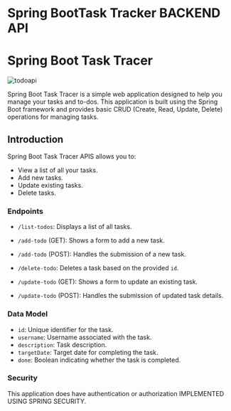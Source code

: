# Spring BootTask Tracker BACKEND API

# Spring Boot Task Tracer


![todoapi](https://github.com/JoseSagwe/SpringBootTaskTrackerProject/assets/110198843/ed30966d-348e-452a-9207-20980effe1c8)

Spring Boot Task Tracer is a simple web application designed to help you manage your tasks and to-dos. This application is built using the Spring Boot framework and provides basic CRUD (Create, Read, Update, Delete) operations for managing tasks.

## Introduction


Spring Boot Task Tracer APIS allows you to:

- View a list of all your tasks.
- Add new tasks.
- Update existing tasks.
- Delete tasks.

### Endpoints

- `/list-todos`: Displays a list of all tasks.
  
- `/add-todo` (GET): Shows a form to add a new task.
  
- `/add-todo` (POST): Handles the submission of a new task.
  
- `/delete-todo`: Deletes a task based on the provided `id`.
  
- `/update-todo` (GET): Shows a form to update an existing task.
  
- `/update-todo` (POST): Handles the submission of updated task details.
  

### Data Model

- `id`: Unique identifier for the task.
- `username`: Username associated with the task.
- `description`: Task description.
- `targetDate`: Target date for completing the task.
- `done`: Boolean indicating whether the task is completed.

### Security

This application does have authentication or authorization IMPLEMENTED USING SPRING SECURITY. 
